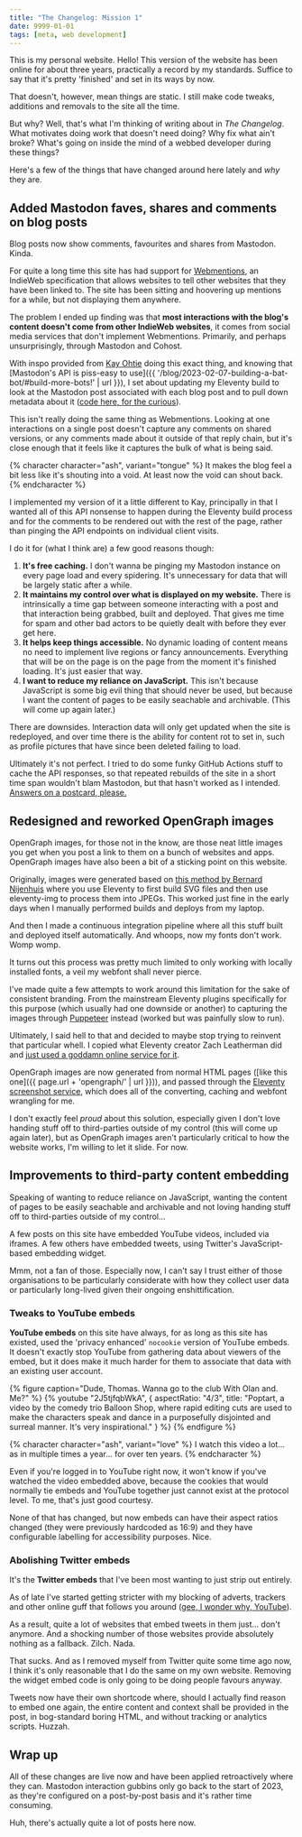 ```yaml
---
title: "The Changelog: Mission 1"
date: 9999-01-01
tags: [meta, web development]
---
```


This is my personal website. Hello! This version of the website has been online for about three years, practically a record by my standards. Suffice to say that it's pretty 'finished' and set in its ways by now.

That doesn't, however, mean things are static. I still make code tweaks, additions and removals to the site all the time.

But why? Well, that's what I'm thinking of writing about in _The Changelog_. What motivates doing work that doesn't need doing? Why fix what ain't broke? What's going on inside the mind of a webbed developer during these things?

Here's a few of the things that have changed around here lately and _why_ they are.

## Added Mastodon faves, shares and comments on blog posts

Blog posts now show comments, favourites and shares from Mastodon. Kinda.

For quite a long time this site has had support for [Webmentions](https://www.w3.org/TR/webmention/), an IndieWeb specification that allows websites to tell other websites that they have been linked to. The site has been sitting and hoovering up mentions for a while, but not displaying them anywhere.

The problem I ended up finding was that **most interactions with the blog's content doesn't come from other IndieWeb websites**, it comes from social media services that don't implement Webmentions. Primarily, and perhaps unsurprisingly, through Mastodon and Cohost.

With inspo provided from [Kay Ohtie](https://coyotesin.space/) doing this exact thing, and knowing that [Mastodon's API is piss-easy to use]({{ '/blog/2023-02-07-building-a-bat-bot/#build-more-bots!' | url }}), I set about updating my Eleventy build to look at the Mastodon post associated with each blog post and to pull down metadata about it ([code here, for the curious](https://github.com/querkmachine/beeps.website/blob/84ac4dba089d197b25570ac3d477f8374d946958/src/blog/blog.11tydata.js)).

This isn't really doing the same thing as Webmentions. Looking at one interactions on a single post doesn't capture any comments on shared versions, or any comments made about it outside of that reply chain, but it's close enough that it feels like it captures the bulk of what is being said.

{% character character="ash", variant="tongue" %}
It makes the blog feel a bit less like it's shouting into a void. At least now the void can shout back.
{% endcharacter %}

I implemented my version of it a little different to Kay, principally in that I wanted all of this API nonsense to happen during the Eleventy build process and for the comments to be rendered out with the rest of the page, rather than pinging the API endpoints on individual client visits.

I do it for (what I think are) a few good reasons though:

1. **It's free caching.** I don't wanna be pinging my Mastodon instance on every page load and every spidering. It's unnecessary for data that will be largely static after a while.
2. **It maintains my control over what is displayed on my website.** There is intrinsically a time gap between someone interacting with a post and that interaction being grabbed, built and deployed. That gives me time for spam and other bad actors to be quietly dealt with before they ever get here.
3. **It helps keep things accessible.** No dynamic loading of content means no need to implement live regions or fancy announcements. Everything that will be on the page is on the page from the moment it's finished loading. It's just easier that way.
4. **I want to reduce my reliance on JavaScript.** This isn't because JavaScript is some big evil thing that should never be used, but because I want the content of pages to be easily seachable and archivable. (This will come up again later.)

There are downsides. Interaction data will only get updated when the site is redeployed, and over time there is the ability for content rot to set in, such as profile pictures that have since been deleted failing to load.

Ultimately it's not perfect. I tried to do some funky GitHub Actions stuff to cache the API responses, so that repeated rebuilds of the site in a short time span wouldn't blam Mastodon, but that hasn't worked as I intended. [Answers on a postcard, please.](https://github.com/querkmachine/beeps.website/issues/37)

## Redesigned and reworked OpenGraph images

OpenGraph images, for those not in the know, are those neat little images you get when you post a link to them on a bunch of websites and apps. OpenGraph images have also been a bit of a sticking point on this website.

Originally, images were generated based on [this method by Bernard Nijenhuis](https://bnijenhuis.nl/notes/automatically-generate-open-graph-images-in-eleventy/) where you use Eleventy to first build SVG files and then use eleventy-img to process them into JPEGs. This worked just fine in the early days when I manually performed builds and deploys from my laptop.

And then I made a continuous integration pipeline where all this stuff built and deployed itself automatically. And whoops, now my fonts don't work. Womp womp.

It turns out this process was pretty much limited to only working with locally installed fonts, a veil my webfont shall never pierce.

I've made quite a few attempts to work around this limitation for the sake of consistent branding. From the mainstream Eleventy plugins specifically for this purpose (which usually had one downside or another) to capturing the images through [Puppeteer](https://pptr.dev/) instead (worked but was painfully slow to run).

Ultimately, I said hell to that and decided to maybe stop trying to reinvent that particular whell. I copied what Eleventy creator Zach Leatherman did and [just used a goddamn online service for it](https://www.zachleat.com/web/automatic-opengraph/).

OpenGraph images are now generated from normal HTML pages ([like this one]({{ page.url + 'opengraph/' | url }})), and passed through the [Eleventy screenshot service](https://www.11ty.dev/docs/services/screenshots/), which does all of the converting, caching and webfont wrangling for me.

I don't exactly feel _proud_ about this solution, especially given I don't love handing stuff off to third-parties outside of my control (this will come up again later), but as OpenGraph images aren't particularly critical to how the website works, I'm willing to let it slide. For now.

## Improvements to third-party content embedding

Speaking of wanting to reduce reliance on JavaScript, wanting the content of pages to be easily seachable and archivable and not loving handing stuff off to third-parties outside of my control...

A few posts on this site have embedded YouTube videos, included via iframes. A few others have embedded tweets, using Twitter's JavaScript-based embedding widget.

Mmm, not a fan of those. Especially now, I can't say I trust either of those organisations to be particularly considerate with how they collect user data or particularly long-lived given their ongoing enshittification.

### Tweaks to YouTube embeds

**YouTube embeds** on this site have always, for as long as this site has existed, used the 'privacy enhanced' `nocookie` version of YouTube embeds. It doesn't exactly stop YouTube from gathering data about viewers of the embed, but it does make it much harder for them to associate that data with an existing user account.

{% figure caption="Dude, Thomas. Wanna go to the club With Olan and. Me?" %}
{% youtube "2J5tjfqbWkA", { aspectRatio: "4/3", title: "Poptart, a video by the comedy trio Balloon Shop, where rapid editing cuts are used to make the characters speak and dance in a purposefully disjointed and surreal manner. It's very inspirational." } %}
{% endfigure %}

{% character character="ash", variant="love" %}
I watch this video a lot... as in multiple times a year... for over ten years.
{% endcharacter %}

Even if you're logged in to YouTube right now, it won't know if you've watched the video embedded above, because the cookies that would normally tie embeds and YouTube together just cannot exist at the protocol level. To me, that's just good courtesy.

None of that has changed, but now embeds can have their aspect ratios changed (they were previously hardcoded as 16:9) and they have configurable labelling for accessibility purposes. Nice.

### Abolishing Twitter embeds

It's the **Twitter embeds** that I've been most wanting to just strip out entirely.

As of late I've started getting stricter with my blocking of adverts, trackers and other online guff that follows you around ([gee, I wonder why, YouTube](https://arstechnica.com/google/2023/11/youtube-tries-to-kill-ad-blockers-in-push-for-ad-dollars-premium-subs/)).

As a result, quite a lot of websites that embed tweets in them just... don't anymore. And a shocking number of those websites provide absolutely nothing as a fallback. Zilch. Nada.

That sucks. And as I removed myself from Twitter quite some time ago now, I think it's only reasonable that I do the same on my own website. Removing the widget embed code is only going to be doing people favours anyway.

Tweets now have their own shortcode where, should I actually find reason to embed one again, the entire content and context shall be provided in the post, in bog-standard boring HTML, and without tracking or analytics scripts. Huzzah.

## Wrap up

All of these changes are live now and have been applied retroactively where they can. Mastodon interaction gubbins only go back to the start of 2023, as they're configured on a post-by-post basis and it's rather time consuming.

Huh, there's actually quite a lot of posts here now.
